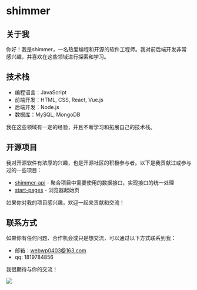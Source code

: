# shimmer

## 关于我

你好！我是shimmer，一名热爱编程和开源的软件工程师。我对前后端开发非常感兴趣，并喜欢在这些领域进行探索和学习。

## 技术栈

- 编程语言：JavaScript
- 前端开发：HTML, CSS, React, Vue.js
- 后端开发：Node.js
- 数据库：MySQL, MongoDB

我在这些领域有一定的经验，并且不断学习和拓展自己的技术栈。

## 开源项目

我对开源软件有浓厚的兴趣，也是开源社区的积极参与者。以下是我贡献过或参与过的一些项目：

- [shimmer-api]([链接](https://github.com/wp0403/shimmer-api)) - 聚合项目中需要使用的数据接口，实现接口的统一处理
- [start-pages]([链接](https://github.com/wp0403/start-pages)) - 浏览器起始页

如果你对我的项目感兴趣，欢迎一起来贡献和交流！

## 联系方式

如果你有任何问题、合作机会或只是想交流，可以通过以下方式联系到我：

- 邮箱：webwp0403@163.com
- qq: 1819784856

我很期待与你的交流！

<a href="#">
<img align="left" src='https://github-readme-stats.vercel.app/api?username=wp0403&show_icons=true&title_color=fff&icon_color=79ff97&text_color=9f9f9f&bg_color=151515&hide=["contribs"]'>
</a>
